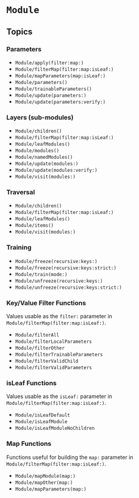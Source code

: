 # ``Module``

## Topics

### Parameters

- ``Module/apply(filter:map:)``
- ``Module/filterMap(filter:map:isLeaf:)``
- ``Module/mapParameters(map:isLeaf:)``
- ``Module/parameters()``
- ``Module/trainableParameters()``
- ``Module/update(parameters:)``
- ``Module/update(parameters:verify:)``

### Layers (sub-modules)

- ``Module/children()``
- ``Module/filterMap(filter:map:isLeaf:)``
- ``Module/leafModules()``
- ``Module/modules()``
- ``Module/namedModules()``
- ``Module/update(modules:)``
- ``Module/update(modules:verify:)``
- ``Module/visit(modules:)``

### Traversal

- ``Module/children()``
- ``Module/filterMap(filter:map:isLeaf:)``
- ``Module/leafModules()``
- ``Module/items()``
- ``Module/visit(modules:)``

### Training

- ``Module/freeze(recursive:keys:)``
- ``Module/freeze(recursive:keys:strict:)``
- ``Module/train(mode:)``
- ``Module/unfreeze(recursive:keys:)``
- ``Module/unfreeze(recursive:keys:strict:)``

### Key/Value Filter Functions

Values usable as the `filter:` parameter in ``Module/filterMap(filter:map:isLeaf:)``.

- ``Module/filterAll``
- ``Module/filterLocalParameters``
- ``Module/filterOther``
- ``Module/filterTrainableParameters``
- ``Module/filterValidChild``
- ``Module/filterValidParameters``

### isLeaf Functions

Values usable as the `isLeaf:` parameter in ``Module/filterMap(filter:map:isLeaf:)``.

- ``Module/isLeafDefault``
- ``Module/isLeafModule``
- ``Module/isLeafModuleNoChildren``

### Map Functions

Functions useful for building the `map:` parameter in ``Module/filterMap(filter:map:isLeaf:)``.

- ``Module/mapModule(map:)``
- ``Module/mapOther(map:)``
- ``Module/mapParameters(map:)``

